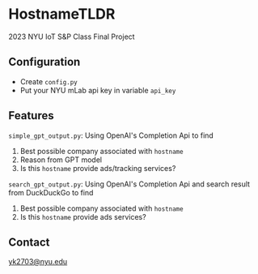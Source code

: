 # HostnameTLDR
2023 NYU IoT S&P Class Final Project

## Configuration
- Create ```config.py```
- Put your NYU mLab api key in variable ```api_key```

## Features
```simple_gpt_output.py```: Using OpenAI's Completion Api to find
1. Best possible company associated with ```hostname```
2. Reason from GPT model
3. Is this ```hostname``` provide ads/tracking services?

```search_gpt_output.py```: Using OpenAI's Completion Api and search result from DuckDuckGo to find
1. Best possible company associated with ```hostname```
3. Is this ```hostname``` provide ads services?

## Contact
[yk2703@nyu.edu](yk2703@nyu.edu)
